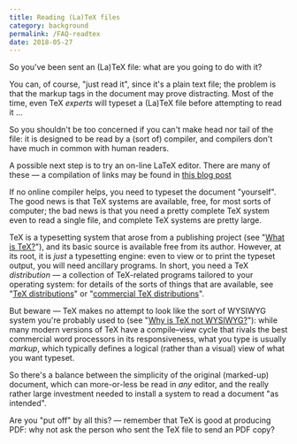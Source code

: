 ```yaml
---
title: Reading (La)TeX files
category: background
permalink: /FAQ-readtex
date: 2018-05-27
---
```


So you've been sent an (La)TeX file: what are you going to do with
it?

You can, of course, "just read it", since it's a plain text file;
the problem is that the markup tags in the document may prove
distracting.  Most of the time, even TeX _experts_ will
typeset a (La)TeX file before attempting to read it&nbsp;&hellip;

So you shouldn't be too concerned if you can't make head nor tail of
the file: it is designed to be read by a (sort of) compiler, and
compilers don't have much in common with human readers.

A possible next step is to try an on-line LaTeX editor.  There are
many of these&nbsp;&mdash; a compilation of links may be found in 
[this blog post](http://texblog.net/latex-link-archive/online-compiler/)

If no online compiler helps, you need to typeset the document
"yourself".  The good news is that TeX systems are available,
free, for most sorts of computer; the bad news is that you need a
pretty complete TeX system even to read a single file, and complete
TeX systems are pretty large.

TeX is a typesetting system that arose from a publishing project (see
"[What is TeX?](FAQ-whatTeX)"),
and its basic source is available free from its author.  However, at
its root, it is _just_ a typesetting engine: even to view or to
print the typeset output, you will need ancillary programs.  In short,
you need a TeX _distribution_&nbsp;&mdash; a collection of
TeX-related programs tailored to your operating system: for details
of the sorts of things that are available, see
"[TeX distributions](FAQ-TeXsystems)"
or
"[commercial TeX distributions](FAQ-commercial)".

But beware&nbsp;&mdash; TeX makes no attempt to look like the sort of
WYSIWYG system you're probably used to (see
"[Why is TeX not WYSIWYG?](FAQ-notWYSIWYG)"):
while many modern versions of TeX have a compile&ndash;view cycle that
rivals the best commercial word processors in its responsiveness, what
you type is usually _markup_, which typically defines a logical
(rather than a visual) view of what you want typeset.

So there's a balance between the simplicity of the original
(marked-up) document, which can more-or-less be read in _any_
editor, and the really rather large investment needed to install a
system to read a document "as intended".

Are you "put off" by all this?&nbsp;&mdash; remember that TeX is good at
producing PDF: why not ask the person who sent the TeX file
to send an PDF copy?


